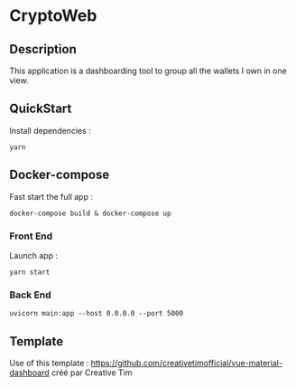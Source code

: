 # CryptoWeb

## Description

This application is a dashboarding tool to group all the wallets I own in one view.

## QuickStart

Install dependencies :

```yarn```

## Docker-compose

Fast start the full app :

```docker-compose build & docker-compose up```

### Front End

Launch app :

```yarn start```

### Back End

```uvicorn main:app --host 0.0.0.0 --port 5000```
## Template

Use of this template : https://github.com/creativetimofficial/vue-material-dashboard créé par Creative Tim